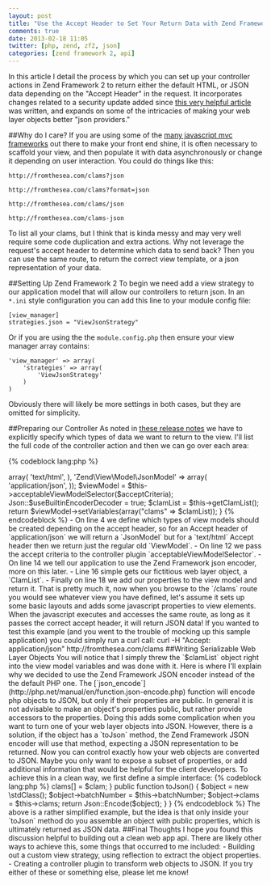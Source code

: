 ```yaml
---
layout: post
title: "Use the Accept Header to Set Your Return Data with Zend Framework 2"
comments: true
date: 2013-02-18 11:05
twitter: [php, zend, zf2, json]
categories: [zend framework 2, api]
---
```


In this article I detail the process by which you can set up your controller actions in Zend Framework 2 to return either the default HTML, or JSON data depending on the "Accept Header" in the request. It incorporates changes related to a security update added since [this very helpful article](http://akrabat.com/zend-framework-2/returning-json-using-the-accept-header-in-zf2/) was written, and expands on some of the intricacies of making your web layer objects better "json providers."

##Why do I care?
If you are using some of the [many javascript mvc frameworks](http://addyosmani.github.com/todomvc/) out there to make your front end shine, it is often necessary to scaffold your view, and then populate it with data asynchronously or change it depending on user interaction. You could do things like this:

    http://fromthesea.com/clams?json

    http://fromthesea.com/clams?format=json

    http://fromthesea.com/clams/json

    http://fromthesea.com/clams-json

To list all your clams, but I think that is kinda messy and may very well require some code duplication and extra actions. Why not leverage the request's accept header to determine which data to send back? Then you can use the same route, to return the correct view template, or a json representation of your data.

##Setting Up Zend Framework 2
To begin we need add a view strategy to our application model that will allow our controllers to return json. In an `*.ini` style configuration you can add this line to your module config file:

    [view_manager]
    strategies.json = "ViewJsonStrategy"

Or if you are using the the `module.config.php` then ensure your view manager array contains:

    'view_manager' => array(
        'strategies' => array(
            'ViewJsonStrategy'
        )
    )

Obviously there will likely be more settings in both cases, but they are omitted for simplicity.

##Preparing our Controller
As noted in [these release notes](http://www.readability.com/articles/ycfvxsho) we have to explicitly specify which types of data we want to return to the view. I'll list the full code of the controller action and then we can go over each area:

{% codeblock lang:php %}
<?php
public function clamsAction()
{
    $acceptCriteria = array(
    'Zend\View\Model\ViewModel' => array(
        'text/html',
    ),
    'Zend\View\Model\JsonModel' => array(
        'application/json',
    ));

    $viewModel = $this->acceptableViewModelSelector($acceptCriteria);

    Json::$useBuiltinEncoderDecoder = true;

    $clamList = $this->getClamList();

    return $viewModel->setVariables(array("clams" => $clamList));
}
{% endcodeblock %}

- On line 4 we define which types of view models should be created depending on the accept header, so for an Accept header of `application/json` we will return a `JsonModel` but for a `text/html` Accept header then we return just the regular old `ViewModel`.

- On line 12 we pass the accept criteria to the controller plugin `acceptableViewModelSelector`.

- On line 14 we tell our application to use the Zend Framework json encoder, more on this later.

- Line 16 simple gets our fictitious web layer object, a `ClamList`.

- Finally on line 18 we add our properties to the view model and return it.

That is pretty much it, now when you browse to the `/clams` route you would see whatever view you have defined, let's assume it sets up some basic layouts and adds some javascript properties to view elements. When the javascript executes and accesses the same route, as long as it passes the correct accept header, it will return JSON data!

If you wanted to test this example (and you went to the trouble of mocking up this sample application) you could simply run a curl call:

    curl -H "Accept: application/json" http://fromthesea.com/clams

##Writing Serializable Web Layer Objects
You will notice that I simply threw the `$clamList` object right into the view model variables and was done with it. Here is where I'll explain why we decided to use the Zend Framework JSON encoder instead of the the default PHP one. The [`json_encode`](http://php.net/manual/en/function.json-encode.php) function will encode php objects to JSON, but only if their properties are public. In general it is not advisable to make an object's properties public, but rather provide accessors to the properties. Doing this adds some complication when you want to turn one of your web layer objects into JSON.

However, there is a solution, if the object has a `toJson` method, the Zend Framework JSON encoder will use that method, expecting a JSON representation to be returned. Now you can control exactly how your web objects are converted to JSON. Maybe you only want to expose a subset of properties, or add additional information that would be helpful for the client developers.

To achieve this in a clean way, we first define a simple interface:

{% codeblock lang:php %}
<?php
interface JsonProvider
{
    public function toJson();
}
{% endcodeblock %}

And then have our delicious `ClamList` object implement it:

{% codeblock lang:php %}
<?php
class ClamList implements JsonProvider
{
    private $clams = array();
    private $batchNumber = null;

    public function addClam($clam)
    {
        $this->clams[] = $clam;
    }

    public function toJson()
    {
        $object = new \stdClass();
        $object->batchNumber = $this->batchNumber;
        $object->clams = $this->clams;
        return Json::Encode($object);
    }
}
{% endcodeblock %}

The above is a rather simplified example, but the idea is that only inside your `toJson` method do you assemble an object with public properties, which is ultimately returned as JSON data.

##Final Thoughts
I hope you found this discussion helpful to building out a clean web app api. There are likely other ways to achieve this, some things that occurred to me included:

- Building out a custom view strategy, using reflection to extract the object properties.
- Creating a controller plugin to transform web objects to JSON.

If you try either of these or something else, please let me know!
